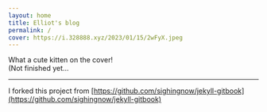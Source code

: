 ```yaml
---
layout: home
title: Elliot's blog
permalink: /
cover: https://i.328888.xyz/2023/01/15/2wFyX.jpeg
---
```


What a cute kitten on the cover!  
(Not finished yet...

---
I forked this project from [https://github.com/sighingnow/jekyll-gitbook](https://github.com/sighingnow/jekyll-gitbook)